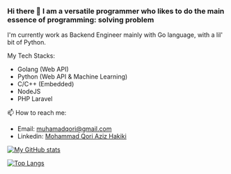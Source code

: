 ### Hi there 👋 I am a versatile programmer who likes to do the main essence of programming: solving problem

I'm currently work as Backend Engineer mainly with Go language, with a lil' bit of Python.

My Tech Stacks:
- Golang (Web API)
- Python (Web API & Machine Learning)
- C/C++ (Embedded)
- NodeJS
- PHP Laravel
<!--
**qori-aziz/qori-aziz** is a ✨ _special_ ✨ repository because its `README.md` (this file) appears on your GitHub profile.

Here are some ideas to get you started:

- 🔭 I’m currently working on ...
- 🌱 I’m currently learning ...
- 👯 I’m looking to collaborate on ...
- 🤔 I’m looking for help with ...
- 💬 Ask me about ...
- 📫 How to reach me: ...
- 😄 Pronouns: ...
- ⚡ Fun fact: ...
-->

📫 How to reach me:
- Email: muhamadqori@gmail.com
- Linkedin: [Mohammad Qori Aziz Hakiki](https://www.linkedin.com/in/qoriaziz1908/)

[![My GitHub stats](https://github-readme-stats.vercel.app/api?username=qori-aziz&show_icons=true&theme=tokyonight&count_private=true)](https://github.com/anuraghazra/github-readme-stats)

[![Top Langs](https://github-readme-stats.vercel.app/api/top-langs/?username=qori-aziz&layout=compact)](https://github.com/anuraghazra/github-readme-stats)
